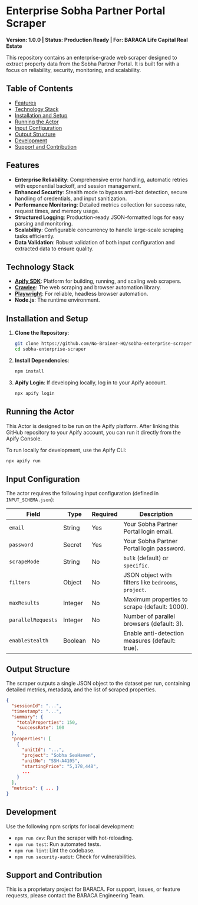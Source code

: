 # Enterprise Sobha Partner Portal Scraper

**Version: 1.0.0 | Status: Production Ready | For: BARACA Life Capital Real Estate**

This repository contains an enterprise-grade web scraper designed to extract property data from the Sobha Partner Portal. It is built for  with a focus on reliability, security, monitoring, and scalability.

## Table of Contents

- [Features](#features)
- [Technology Stack](#technology-stack)
- [Installation and Setup](#installation-and-setup)
- [Running the Actor](#running-the-actor)
- [Input Configuration](#input-configuration)
- [Output Structure](#output-structure)
- [Development](#development)
- [Support and Contribution](#support-and-contribution)

## Features

-   **Enterprise Reliability**: Comprehensive error handling, automatic retries with exponential backoff, and session management.
-   **Enhanced Security**: Stealth mode to bypass anti-bot detection, secure handling of credentials, and input sanitization.
-   **Performance Monitoring**: Detailed metrics collection for success rate, request times, and memory usage.
-   **Structured Logging**: Production-ready JSON-formatted logs for easy parsing and monitoring.
-   **Scalability**: Configurable concurrency to handle large-scale scraping tasks efficiently.
-   **Data Validation**: Robust validation of both input configuration and extracted data to ensure quality.

## Technology Stack

-   **[Apify SDK](https://docs.apify.com/sdk/js)**: Platform for building, running, and scaling web scrapers.
-   **[Crawlee](https://crawlee.dev)**: The web scraping and browser automation library.
-   **[Playwright](https://playwright.dev)**: For reliable, headless browser automation.
-   **Node.js**: The runtime environment.

## Installation and Setup

1.  **Clone the Repository**:
    ```bash
    git clone https://github.com/No-Brainer-HQ/sobha-enterprise-scraper.git
    cd sobha-enterprise-scraper
    ```
2.  **Install Dependencies**:
    ```bash
    npm install
    ```
3.  **Apify Login**:
    If developing locally, log in to your Apify account.
    ```bash
    npx apify login
    ```

## Running the Actor

This Actor is designed to be run on the Apify platform. After linking this GitHub repository to your Apify account, you can run it directly from the Apify Console.

To run locally for development, use the Apify CLI:
```bash
npx apify run
```

## Input Configuration

The actor requires the following input configuration (defined in `INPUT_SCHEMA.json`):

| Field            | Type    | Required | Description                                       |
| ---------------- | ------- | -------- | ------------------------------------------------- |
| `email`          | String  | Yes      | Your Sobha Partner Portal login email.            |
| `password`       | Secret  | Yes      | Your Sobha Partner Portal login password.         |
| `scrapeMode`     | String  | No       | `bulk` (default) or `specific`.                   |
| `filters`        | Object  | No       | JSON object with filters like `bedrooms`, `project`. |
| `maxResults`     | Integer | No       | Maximum properties to scrape (default: 1000).     |
| `parallelRequests` | Integer | No       | Number of parallel browsers (default: 3).         |
| `enableStealth`  | Boolean | No       | Enable anti-detection measures (default: true).   |

## Output Structure

The scraper outputs a single JSON object to the dataset per run, containing detailed metrics, metadata, and the list of scraped properties.

```json
{
  "sessionId": "...",
  "timestamp": "...",
  "summary": {
    "totalProperties": 150,
    "successRate": 100
  },
  "properties": [
    {
      "unitId": "...",
      "project": "Sobha SeaHaven",
      "unitNo": "SSH-A4105",
      "startingPrice": "5,178,448",
      ...
    }
  ],
  "metrics": { ... }
}
```

## Development

Use the following npm scripts for local development:

-   `npm run dev`: Run the scraper with hot-reloading.
-   `npm run test`: Run automated tests.
-   `npm run lint`: Lint the codebase.
-   `npm run security-audit`: Check for vulnerabilities.

## Support and Contribution

This is a proprietary project for BARACA. For support, issues, or feature requests, please contact the BARACA Engineering Team.
